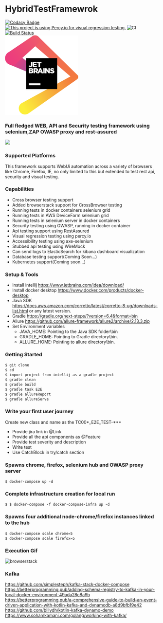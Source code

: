 # HybridTestFramewrok
[![Codacy Badge](https://api.codacy.com/project/badge/Grade/2ffd9c97725645c2bcda860988dc0baf)](https://www.codacy.com/manual/dipjyotimetia/HybridTestFramewrok?utm_source=github.com&amp;utm_medium=referral&amp;utm_content=dipjyotimetia/HybridTestFramewrok&amp;utm_campaign=Badge_Grade)
[![This project is using Percy.io for visual regression testing.](https://percy.io/static/images/percy-badge.svg)](https://percy.io/CypressTest/Selenium)
![CI](https://github.com/dipjyotimetia/HybridTestFramewrok/workflows/CI/badge.svg)
[![Build Status](https://dev.azure.com/dipjyoti/OpensourceProjects/_apis/build/status/dipjyotimetia.HybridTestFramewrok?branchName=master)](https://dev.azure.com/dipjyoti/OpensourceProjects/_build/latest?definitionId=7&branchName=master)  
[![SupportedBy JetBrains](https://github.com/TestautoDev/Tricks-And-Tips/blob/master/jetbrains.svg)](https://www.jetbrains.com/?from=HybridTestFramework)  
### Full fledged WEB, API and Security testing framework using selenium,ZAP OWASP proxy and rest-assured

<img src="https://github.com/dipjyotimetia/HybridTestFramewrok/blob/master/Docs/screens/selenium.png" width="800">  

### Supported Platforms  
This framework supports WebUi automation across a variety of browsers like Chrome, Firefox, IE, no only limited to this but extended to test rest api, security and visual testing.

### Capabilities
* Cross browser testing support
* Added browserstack support for CrossBrowser testing
* Running tests in docker containers selenium grid
* Running tests in AWS DeviceFarm selenium grid
* Running tests in selenium server in docker containers
* Security testing using OWASP, running in docker container
* Api testing support using RestAssured
* Visual regression testing using percy.io
* Accessibility testing using axe-selenium
* Stubbed api testing using WireMock
* Can send logs to ElasticSearch for kibana dashboard visualization
* Database testing support(Coming Soon...)
* Kubernetes support(Coming soon...)   
    
### Setup & Tools
* Install intellij
  https://www.jetbrains.com/idea/download/
* Install docker desktop 
  https://www.docker.com/products/docker-desktop    
* Java SDK  
  https://docs.aws.amazon.com/corretto/latest/corretto-8-ug/downloads-list.html or any latest version.
* Gradle
  https://gradle.org/next-steps/?version=6.4&format=bin
* Allure
  https://github.com/allure-framework/allure2/archive/2.13.3.zip    
* Set Environment variables      
    * JAVA_HOME: Pointing to the Java SDK folder\bin
    * GRADLE_HOME: Pointing to Gradle directory\bin.
    * ALLURE_HOME: Pointing to allure directory\bin.
 
### Getting Started
```shell script
$ git clone 
$ cd 
$ import project from intellij as a gradle project
$ gradle clean
$ gradle build
$ gradle task E2E
$ gradle allureReport
$ gradle allureServe
```

### Write your first user journey
Create new class and name as the TC00*_E2E_TEST-***
 - Provide jira link in @Link
 - Provide all the api components as @Feature
 - Provide test severity and description
 - Write test
 - Use CatchBlock in try/catch section

### Spawns chrome, firefox, selenium hub and OWASP proxy server    
```shell script
$ docker-compose up -d
```

### Complete infrastructure creation for local run
```shell script
$ $ docker-compose -f docker-compose-infra up -d
```

### Spawns four additional node-chrome/firefox instances linked to the hub
```shell script
$ docker-compose scale chrome=5
$ docker-compose scale firefox=5
```

### Execution Gif
![browserstack](https://github.com/dipjyotimetia/HybridTestFramewrok/blob/master/Docs/gif/videogif.gif)

### Kafka
https://github.com/simplesteph/kafka-stack-docker-compose
https://betterprogramming.pub/adding-schema-registry-to-kafka-in-your-local-docker-environment-49ada28c8a9b
https://betterprogramming.pub/a-comprehensive-guide-to-build-an-event-driven-application-with-kotlin-kafka-and-dynamodb-a8d9bfb19e42
https://github.com/billydh/kotlin-kafka-dynamo-demo
https://www.sohamkamani.com/golang/working-with-kafka/
